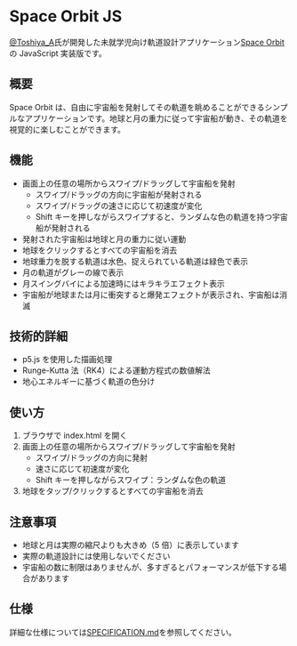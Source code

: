# Space Orbit JS

[@Toshiya_A](https://x.com/Toshiya_A)氏が開発した未就学児向け軌道設計アプリケーション[Space Orbit](https://zenn.dev/ta168/articles/space-orbit_app)の JavaScript 実装版です。

## 概要

Space Orbit は、自由に宇宙船を発射してその軌道を眺めることができるシンプルなアプリケーションです。地球と月の重力に従って宇宙船が動き、その軌道を視覚的に楽しむことができます。

## 機能

- 画面上の任意の場所からスワイプ/ドラッグして宇宙船を発射
  - スワイプ/ドラッグの方向に宇宙船が発射される
  - スワイプ/ドラッグの速さに応じて初速度が変化
  - Shift キーを押しながらスワイプすると、ランダムな色の軌道を持つ宇宙船が発射される
- 発射された宇宙船は地球と月の重力に従い運動
- 地球をクリックするとすべての宇宙船を消去
- 地球重力を脱する軌道は水色、捉えられている軌道は緑色で表示
- 月の軌道がグレーの線で表示
- 月スイングバイによる加速時にはキラキラエフェクト表示
- 宇宙船が地球または月に衝突すると爆発エフェクトが表示され、宇宙船は消滅

## 技術的詳細

- p5.js を使用した描画処理
- Runge-Kutta 法（RK4）による運動方程式の数値解法
- 地心エネルギーに基づく軌道の色分け

## 使い方

1. ブラウザで index.html を開く
2. 画面上の任意の場所からスワイプ/ドラッグして宇宙船を発射
   - スワイプ/ドラッグの方向に発射
   - 速さに応じて初速度が変化
   - Shift キーを押しながらスワイプ：ランダムな色の軌道
3. 地球をタップ/クリックするとすべての宇宙船を消去

## 注意事項

- 地球と月は実際の縮尺よりも大きめ（5 倍）に表示しています
- 実際の軌道設計には使用しないでください
- 宇宙船の数に制限はありませんが、多すぎるとパフォーマンスが低下する場合があります

## 仕様

詳細な仕様については[SPECIFICATION.md](SPECIFICATION.md)を参照してください。
